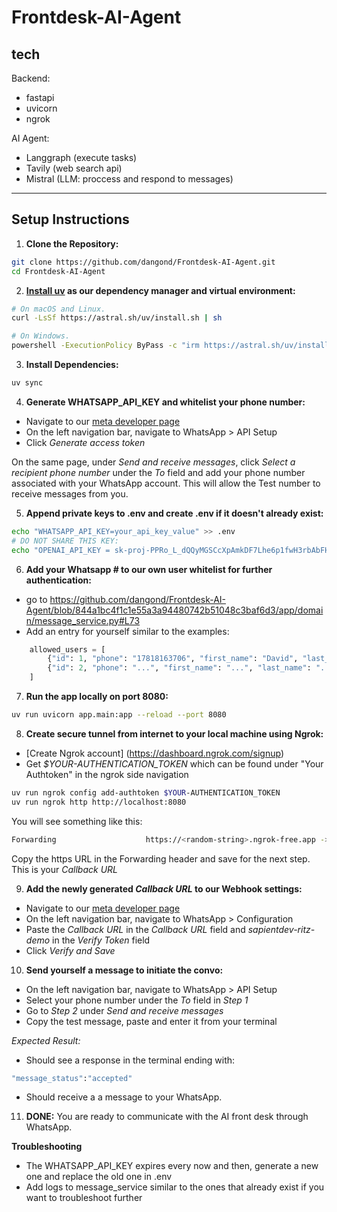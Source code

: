 # Frontdesk-AI-Agent
## tech

Backend:
- fastapi
- uvicorn
- ngrok

AI Agent:
- Langgraph (execute tasks)
- Tavily (web search api)
- Mistral (LLM: proccess and respond to messages)


---

## Setup Instructions

1. **Clone the Repository:**

```bash
git clone https://github.com/dangond/Frontdesk-AI-Agent.git
cd Frontdesk-AI-Agent
```

2. **[Install uv](https://github.com/astral-sh/uv?tab=readme-ov-file) as our dependency manager and virtual environment:**

```bash
# On macOS and Linux.
curl -LsSf https://astral.sh/uv/install.sh | sh
```

```bash
# On Windows.
powershell -ExecutionPolicy ByPass -c "irm https://astral.sh/uv/install.ps1 | iex"
```

3. **Install Dependencies:**

```bash
uv sync
```

4. **Generate WHATSAPP_API_KEY and whitelist your phone number:**

- Navigate to our [meta developer page](https://developers.facebook.com/apps/2025363401270010/dashboard/?business_id=912842050976046)
- On the left navigation bar, navigate to WhatsApp > API Setup
- Click *Generate access token*

On the same page, under *Send and receive messages*, click _Select a recipient phone number_ under the *To* field and add your phone number associated with your WhatsApp account. This will allow the Test number to receive messages from you.

5. **Append private keys to .env and create .env if it doesn't already exist:**

```bash
echo "WHATSAPP_API_KEY=your_api_key_value" >> .env
# DO NOT SHARE THIS KEY:
echo "OPENAI_API_KEY = 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" >> .env
```

6. **Add your Whatsapp # to our own user whitelist for further authentication:**
- go to https://github.com/dangond/Frontdesk-AI-Agent/blob/844a1bc4f1c1e55a3a94480742b51048c3baf6d3/app/domain/message_service.py#L73
- Add an entry for yourself similar to the examples:
```python
    allowed_users = [
        {"id": 1, "phone": "17818163706", "first_name": "David", "last_name": "Dangond", "role": "default"},
        {"id": 2, "phone": "...", "first_name": "...", "last_name": "...", "role": "..."}
    ]
```

7. **Run the app locally on port 8080:**

``` bash
uv run uvicorn app.main:app --reload --port 8080
```

8. **Create secure tunnel from internet to your local machine using Ngrok:**
- [Create Ngrok account] (https://dashboard.ngrok.com/signup)
- Get *$YOUR-AUTHENTICATION_TOKEN* which can be found under "Your Authtoken" in the ngrok side navigation
``` bash
uv run ngrok config add-authtoken $YOUR-AUTHENTICATION_TOKEN
uv run ngrok http http://localhost:8080
```

You will see something like this:
``` bash
Forwarding                    https://<random-string>.ngrok-free.app -> http://localhost:8080
```
Copy the https URL in the Forwarding header and save for the next step. This is your _Callback URL_

9. **Add the newly generated _Callback URL_ to our Webhook settings:**

- Navigate to our [meta developer page](https://developers.facebook.com/apps/2025363401270010/dashboard/?business_id=912842050976046)
- On the left navigation bar, navigate to WhatsApp > Configuration
- Paste the _Callback URL_ in the *Callback URL* field and _sapientdev-ritz-demo_ in the *Verify Token* field
- Click *Verify and Save*

10. **Send yourself a message to initiate the convo:**
- On the left navigation bar, navigate to WhatsApp > API Setup
- Select your phone number under the *To* field in *Step 1*
- Go to *Step 2* under *Send and receive messages*
- Copy the test message, paste and enter it from your terminal

*Expected Result:*
- Should see a response in the terminal ending with:
```bash
"message_status":"accepted"
```
- Should receive a a message to your WhatsApp.

11. **DONE:** You are ready to communicate with the AI front desk through WhatsApp.


**Troubleshooting**
- The WHATSAPP_API_KEY expires every now and then, generate a new one and replace the old one in .env
- Add logs to message_service similar to the ones that already exist if you want to troubleshoot further
